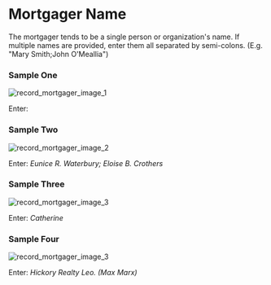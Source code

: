 # Mortgager Name

<p>The mortgager tends to be a single person or organization's name. If multiple names are provided, enter them all separated by semi-colons. (E.g. "Mary Smith;John O'Meallia")</p>
<div id="accordion-help-modal">
  <h3>Sample One</h3>
  <div class="modal-field-guide" >
    <img src="/images/t_mortgager_1.png" alt="record_mortgager_image_1">
  <p>Enter: <em></em></p>
  </div>
  <h3>Sample Two</h3>
  <div class="modal-field-guide" >
    <img src="/images/t_mortgager_2.png" alt="record_mortgager_image_2">
  <p>Enter: <em>Eunice R. Waterbury; Eloise B. Crothers</em></p>
  </div>
  <h3>Sample Three</h3>
  <div class="modal-field-guide" >
    <img src="/images/t_mortgager_3.png" alt="record_mortgager_image_3">
  <p>Enter: <em>Catherine</em></p>
  </div>
  <h3>Sample Four</h3>
  <div class="modal-field-guide" >
    <img src="/images/t_mortgager_4.png" alt="record_mortgager_image_3">
  <p>Enter: <em>Hickory Realty Leo. (Max Marx)</em></p>
  </div>
</div>
